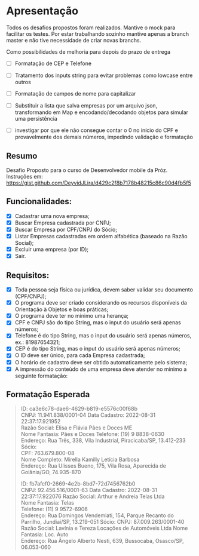 # Apresentação
Todos os desafios propostos foram realizados.
Mantive o mock para facilitar os testes.
Por estar trabalhando sozinho mantive apenas a branch master e não tive necessidade de criar novas branchs.

Como possibilidades de melhoria para depois do prazo de entrega
- [ ] Formatação de CEP e Telefone
- [ ] Tratamento dos inputs string para evitar problemas como lowcase entre outros
- [ ] Formatação de campos de nome para capitalizar
- [ ] Substituir a lista que salva empresas por um arquivo json, transformando em Map e encodando/decodando objetos para simular uma persistência
- [ ] investigar por que ele não consegue contar o 0 no início do CPF e provavelmente dos demais números, impedindo validação e formatação


## Resumo
Desafio Proposto para o curso de Desenvolvedor mobile da Próz.   
Instruções em: https://gist.github.com/DeyvidJLira/d429c2f8b7178b48215c86c90d4fb5f5

## Funcionalidades:

- [x] Cadastrar uma nova empresa;
- [x] Buscar Empresa cadastrada por CNPJ;
- [x] Buscar Empresa por CPF/CNPJ do Sócio;
- [x] Listar Empresas cadastradas em ordem alfabética (baseado na Razão Social);
- [x] Excluir uma empresa (por ID);
- [x] Sair.

## Requisitos:

- [x] Toda pessoa seja física ou jurídica, devem saber validar seu documento (CPF/CNPJ);
- [x] O programa deve ser criado considerando os recursos disponíveis da Orientação à Objetos e boas práticas;
- [x] O programa deve ter no mínimo uma herança;
- [x] CPF e CNPJ são do tipo String, mas o input do usuário será apenas números;
- [x] Telefone é do tipo String, mas o input do usuário será apenas números, ex.: 81987654321;
- [x] CEP é do tipo String, mas o input do usuário será apenas números;
- [x] O ID deve ser único, para cada Empresa cadastrada;
- [x] O horário de cadastro deve ser obtido automaticamente pelo sistema;
- [x] A impressão do conteúdo de uma empresa deve atender no mínimo a seguinte formatação:

## Formatação Esperada


> ID: ca3e6c78-dae6-4629-b819-e5576c00f68b   
> CNPJ: 11.941.838/0001-04 Data Cadastro: 2022-08-31 22:37:17.921952   
> Razão Social: Elisa e Flávia Pães e Doces ME   
> Nome Fantasia: Pães e Doces
> Telefone: (19) 9 8838-0630   
> Endereço: Rua Três, 338, Vila Industrial, Piracicaba/SP, 13.412-233
> Sócio:   
> CPF: 763.679.800-08   
> Nome Completo: Mirella Kamilly Letícia Barbosa   
> Endereço: Rua Ulisses Bueno, 175, Vila Rosa, Aparecida de Goiânia/GO, 74.935-870
>
> ID: fb7afcf0-2669-4e2b-8bd7-72d7456762b0   
> CNPJ: 92.456.516/0001-63  Data Cadastro: 2022-08-31 22:37:17.922076
> Razão Social: Arthur e Andreia Telas Ltda   
> Nome Fantasia: Telas   
> Telefone: (11) 9 9572-6906  
> Endereço: Rua Domingos Vendemiati, 154, Parque Recanto do Parrilho, Jundiaí/SP, 13.219-051
> Sócio:
> CNPJ: 87.009.263/0001-40
> Razão Social: Lavínia e Tereza Locações de Automóveis Ltda
> Nome Fantasia: Loc. Auto   
> Endereço: Rua Ângelo Alberto Nesti, 639, Bussocaba, Osasco/SP, 06.053-060
